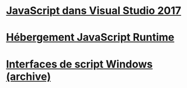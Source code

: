 # [JavaScript dans Visual Studio 2017](javascript/javascript-in-vs-2017.md)
# [Hébergement JavaScript Runtime](chakra-hosting/javascript-runtime-hosting.md)
# [Interfaces de script Windows (archive)](winscript/windows-script-interfaces.md)
